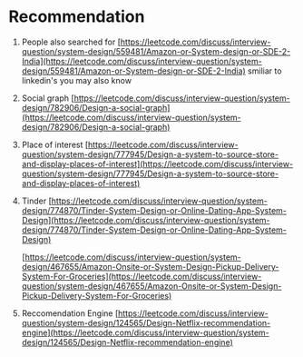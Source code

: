 # Recommendation

1. People also searched for [https://leetcode.com/discuss/interview-question/system-design/559481/Amazon-or-System-design-or-SDE-2-India](https://leetcode.com/discuss/interview-question/system-design/559481/Amazon-or-System-design-or-SDE-2-India) smiliar to linkedin's you may also know
2. Social graph [https://leetcode.com/discuss/interview-question/system-design/782906/Design-a-social-graph](https://leetcode.com/discuss/interview-question/system-design/782906/Design-a-social-graph)
3. Place of interest [https://leetcode.com/discuss/interview-question/system-design/777945/Design-a-system-to-source-store-and-display-places-of-interest](https://leetcode.com/discuss/interview-question/system-design/777945/Design-a-system-to-source-store-and-display-places-of-interest)
4. Tinder [https://leetcode.com/discuss/interview-question/system-design/774870/Tinder-System-Design-or-Online-Dating-App-System-Design](https://leetcode.com/discuss/interview-question/system-design/774870/Tinder-System-Design-or-Online-Dating-App-System-Design)

   [https://leetcode.com/discuss/interview-question/system-design/467655/Amazon-Onsite-or-System-Design-Pickup-Delivery-System-For-Groceries](https://leetcode.com/discuss/interview-question/system-design/467655/Amazon-Onsite-or-System-Design-Pickup-Delivery-System-For-Groceries)

5. Reccomendation Engine [https://leetcode.com/discuss/interview-question/system-design/124565/Design-Netflix-recommendation-engine](https://leetcode.com/discuss/interview-question/system-design/124565/Design-Netflix-recommendation-engine)

